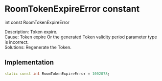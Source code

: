 


# RoomTokenExpireError constant







int const RoomTokenExpireError
  




<p>Description: Token expire. <br>Cause: Token expire Or the generated Token validity period parameter type is incorrect. <br>Solutions: Regenerate the Token.</p>



## Implementation

```dart
static const int RoomTokenExpireError = 1002078;
```







